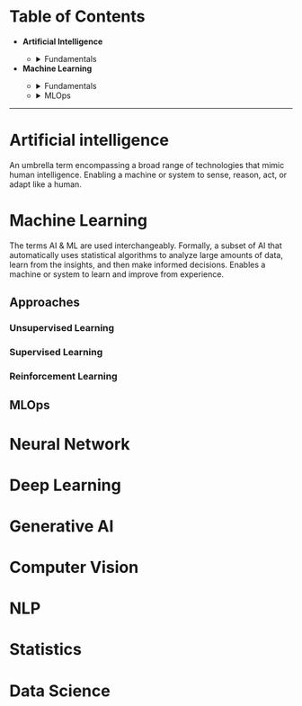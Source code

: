 
# Table of Contents

<ul>
        <li><b>Artificial Intelligence</b></li>
        <ul>
            <li><details><summary>Fundamentals</summary>
                        <ul>
                            <li><b>Concepts</b></li>
                                <ul><ul><ul><ul>
                                    <li><a href="#">Concept1</a></li>
                                </ul></ul></ul></ul>
                            <li><a href="#"><b>Terminologies</b></a></li>
                                <ul><ul><ul><ul>
                                    <li>
                                        <b><ins>T</ins></b>erm1,
                                        <b><ins>T</ins></b>erm2,
                                    </li>
                                </ul></ul></ul></ul>
                        </ul>
            </details>
            </li>
        </ul>
    <li><b>Machine Learning</b></li>
        <ul>
            <li><details><summary>Fundamentals</summary>
                        <ul>
                            <li><b>Concepts</b></li>
                                <ul><ul><ul><ul>
                                    <li><a href="#">Concept1</a></li>
                                </ul></ul></ul></ul>
                            <li><a href="#"><b>Terminologies</b></a></li>
                                <ul><ul><ul><ul>
                                    <li>
                                        <b><ins>T</ins></b>erm1,
                                        <b><ins>T</ins></b>erm2,
                                    </li>
                                </ul></ul></ul></ul>
                        </ul>
            </details>
            </li>
            <li><details><summary>MLOps</summary>
                <ul>
                    <li><a href="#"><b>Fundamentals</b></a></li>
                        <ul>
                            <li><b>Concepts</b></li>
                                <ul><ul><ul><ul>
                                    <li><a href="#">Concept1</a></li>
                                </ul></ul></ul></ul>
                            <li><a href="#"><b>Terminologies</b></a></li>
                                <ul><ul><ul><ul>
                                    <li>
                                        <b><ins>T</ins></b>erm1,
                                        <b><ins>T</ins></b>erm2,
                                    </li>
                                </ul></ul></ul></ul>
                        </ul>
                </ul>
            </details>
            </li>
        </ul>
</ul>

---

# Artificial intelligence

An umbrella term encompassing a broad range of technologies that mimic human intelligence. Enabling a machine or system to sense, reason, act, or adapt like a human.

# Machine Learning

The terms AI & ML are used interchangeably. Formally, a subset of AI that automatically uses statistical algorithms to analyze large amounts of data, learn from the insights, and then make informed decisions. Enables a machine or system to learn and improve from experience.

## Approaches

### Unsupervised Learning

### Supervised Learning

### Reinforcement Learning


## MLOps


# Neural Network
# Deep Learning
# Generative AI
# Computer Vision
# NLP
# Statistics
# Data Science